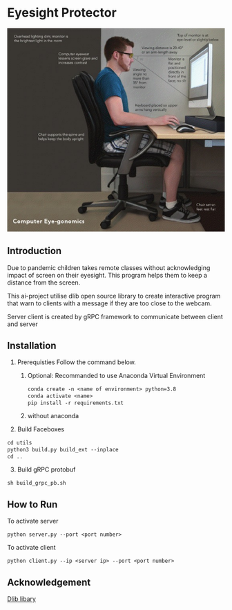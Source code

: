 # Eyesight Protector
![](eyesight_protector.jpeg)
## Introduction

Due to pandemic children takes remote classes without acknowledging impact of screen on their eyesight. This program helps them to keep a distance from the screen.

This ai-project utilise dlib open source library to create interactive program that warn to clients with a message if they are too close to the webcam. 

Server client is created by gRPC framework to communicate between client and server


## Installation
1. Prerequisties 
    Follow the command below.
    1. Optional: Recommanded to use Anaconda Virtual Environment
        ```
        conda create -n <name of environment> python=3.8
        conda activate <name>
        pip install -r requirements.txt
        ```
    2. without anaconda


2. Build Faceboxes
```
cd utils
python3 build.py build_ext --inplace
cd ..
```

3. Build gRPC protobuf
```
sh build_grpc_pb.sh
```

## How to Run
To activate server
```
python server.py --port <port number>
```
To activate client
```
python client.py --ip <server ip> --port <port number>
```

## Acknowledgement
[Dlib libary](https://github.com/davisking/dlib)
